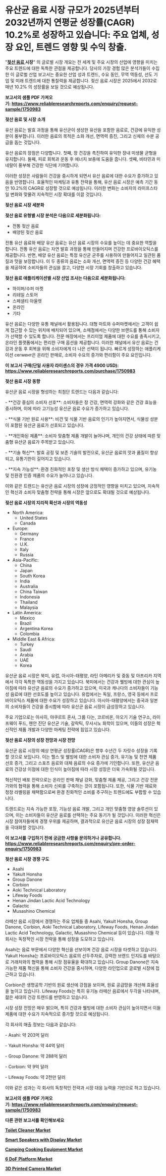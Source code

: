 <p><h1>유산균 음료 시장 규모가 2025년부터 2032년까지 연평균 성장률(CAGR) 10.2%로 성장하고 있습니다: 주요 업체, 성장 요인, 트렌드 영향 및 수익 창출.</h1></p><p>"<strong><a href="https://www.reliableresearchreports.com/lactic-acid-drinks-r1750983?utm_campaign=106&utm_medium=7&utm_source=Github&utm_content=ia&utm_term=06022025&utm_id=lactic-acid-drinks">젖산 음료&nbsp;</a></strong><strong>시장</strong>" 의 글로벌 시장 개요는 전 세계 및 주요 시장의 산업에 영향을 미치는 주요 트렌드에 대한 독특한 관점을 제공합니다. 당사의 가장 경험 많은 분석가들이 수집한 이 글로벌 산업 보고서는 중요한 산업 성과 트렌드, 수요 동인, 무역 역동성, 선도 기업 및 미래 트렌드에 대한 통찰력을 제공합니다. 젖산 음료 시장은 2025에서 2032로 매년 10.2% 의 성장률을 보일 것으로 예상됩니다.&nbsp;</p>
<p><strong>보고서의 샘플 PDF 가져오기:&nbsp;<a href="https://www.reliableresearchreports.com/enquiry/request-sample/1750983?utm_campaign=106&utm_medium=7&utm_source=Github&utm_content=ia&utm_term=06022025&utm_id=lactic-acid-drinks">https://www.reliableresearchreports.com/enquiry/request-sample/1750983</a></strong></p>
<p><strong>젖산 음료 및 시장 소개</strong></p>
<p><p>유산 음료는 발효 과정을 통해 유산균이 생성한 유산을 포함한 음료로, 건강에 유익한 성분이 풍부합니다. 이러한 음료의 목적은 소화 개선, 면역력 증진, 그리고 신체의 수분 공급을 돕는 것입니다. </p><p>유산 음료의 장점은 다양합니다. 첫째, 장 건강을 촉진하여 유익한 장내 미생물 균형을 유지합니다. 둘째, 피로 회복과 운동 후 에너지 보충에 도움을 줍니다. 셋째, 비타민과 미네랄이 풍부해 건강한 식단에 기여합니다. </p><p>이러한 성장은 사람들이 건강을 중시하게 되면서 유산 음료에 대한 수요가 증가하고 있음을 반영합니다. 효율적인 마케팅과 유통 전략을 통해, 유산 음료 시장은 예측 기간 동안 10.2%의 CAGR로 성장할 것으로 예상됩니다. 이러한 변화는 소비자의 라이프스타일 변화와 맞물려 지속적인 시장 확대를 이끌 것입니다.</p></p>
<p><strong>젖산 음료 시장 세분화</strong></p>
<p><strong>젖산 음료 유형별 시장 분석은 다음으로 세분화됩니다:</strong></p>
<p><ul><li>전통 젖산 음료</li><li>배양된 젖산 음료</li></ul></p>
<p><p>전통 유산 음료와 배양 유산 음료는 유산 음료 시장의 수요를 높이는 데 중요한 역할을 합니다. 전통 유산 음료는 자연 발효 과정을 통해 만들어지며 건강한 프로바이오틱스를 제공합니다. 반면, 배양 유산 음료는 특정 유산균 균주를 사용하여 만들어지고 일관된 품질과 맛을 보장합니다. 이 두 종류의 음료는 소화 개선, 면역력 증진 등 다양한 건강 혜택을 제공하여 소비자들의 관심을 끌고, 다양한 시장 기회를 창출하고 있습니다.</p></p>
<p><strong>젖산 음료 애플리케이션별 시장 산업 조사는 다음으로 세분화됩니다:</strong></p>
<p><ul><li>하이퍼/수퍼 마켓</li><li>리테일 스토어</li><li>스페셜티 아울렛</li><li>온라인</li><li>기타</li></ul></p>
<p><p>유산 음료는 다양한 유통 채널에서 활용됩니다. 대형 마트와 슈퍼마켓에서는 고객이 쉽게 접근할 수 있는 위치에 배치되어 있으며, 소매점에서는 다양한 브랜드를 통해 소비자가 선택할 수 있도록 합니다. 전문 매장에서는 프리미엄 제품에 대한 수요를 충족시키고, 온라인 플랫폼에서는 편리한 구매 옵션을 제공합니다. 이러한 채널에서 유산 음료는 건강과 운동 후 회복을 위해 소비자에게 더 나은 선택이 됩니다. 빠르게 성장하는 애플리케이션 сегмент은 온라인 판매로, 소비자 수요의 증가와 편리함이 주요 요인입니다.</p></p>
<p><strong>이 보고서 구매(단일 사용자 라이센스의 경우 가격 4900 USD): <a href="https://www.reliableresearchreports.com/purchase/1750983?utm_campaign=106&utm_medium=7&utm_source=Github&utm_content=ia&utm_term=06022025&utm_id=lactic-acid-drinks">https://www.reliableresearchreports.com/purchase/1750983</a></strong></p>
<p><strong>젖산 음료 시장 동향</strong></p>
<p><p>유산균 음료 시장을 형성하는 최첨단 트렌드는 다음과 같습니다:</p><p>- **건강 중심의 소비자 선호**: 소비자들은 장 건강, 면역력 강화와 같은 건강 효능을 중시하며, 이에 따라 고기능성 유산균 음료 수요가 증가하고 있습니다.</p><p>- **식물 기반 원료 사용**: 비건 및 식물 기반 음료의 인기가 높아지면서, 식물성 성분이 포함된 유산균 음료가 선호되고 있습니다.</p><p>- **개인화된 제품**: 소비자 맞춤형 제품 개발이 늘어나며, 개인의 건강 상태에 따른 맞춤형 유산균 음료가 주목받고 있습니다.</p><p>- **기술 혁신**: 발효 공정 및 보존 기술의 발전으로, 유산균 음료의 맛과 품질이 향상되고, 유통기한이 길어지고 있습니다.</p><p>- **지속 가능성**: 환경 친화적인 포장 및 생산 방식 채택이 증가하고 있으며, 유기농 및 친환경 인증 제품의 수요가 늘어나고 있습니다.</p><p>이와 같은 트렌드는 유산균 음료 시장의 성장에 긍정적인 영향을 미치고 있으며, 지속적인 혁신과 소비자 맞춤형 전략을 통해 시장은 앞으로도 확대될 것으로 예상됩니다.</p></p>
<p><strong>젖산 음료 시장의 지리적 확산과 시장의 역동성</strong></p>
<p><ul>
    <li>
        North America:
        <ul>
            <li>United States</li>
            <li>Canada</li>
        </ul>
    </li>
    <li>
        Europe:
        <ul>
            <li>Germany</li>
            <li>France</li>
            <li>U.K.</li>
            <li>Italy</li>
            <li>Russia</li>
        </ul>
    </li>
    <li>
        Asia-Pacific:
        <ul>
            <li>China</li>
            <li>Japan</li>
            <li>South Korea</li>
            <li>India</li>
            <li>Australia</li>
            <li>China Taiwan</li>
            <li>Indonesia</li>
            <li>Thailand</li>
            <li>Malaysia</li>
        </ul>
    </li>
    <li>
        Latin America:
        <ul>
            <li>Mexico</li>
            <li>Brazil</li>
            <li>Argentina Korea</li>
            <li>Colombia</li>
        </ul>
    </li>
    <li>
        Middle East & Africa:
        <ul>
            <li>Turkey</li>
            <li>Saudi</li>
            <li>Arabia</li>
            <li>UAE</li>
            <li>Korea</li>
        </ul>
    </li>
    </ul></p>
<p><p>유산균 음료 시장은 북미, 유럽, 아시아-태평양, 라틴 아메리카 및 중동 및 아프리카 지역에서 각각 독특한 역동성을 가지고 있습니다. 북미에서는 건강과 웰빙에 대한 관심이 높아짐에 따라 유산균 음료의 수요가 증가하고 있으며, 미국과 캐나다의 소비자들이 기능성 음료에 대한 선호도를 높이고 있습니다. 유럽에서는 독일, 프랑스, 영국 등에서 프로바이오틱스 제품에 대한 수요가 성장하고 있습니다. 아시아-태평양에서는 중국과 일본의 소비자들이 건강을 중시함에 따라 유산균 음료 시장이 급성장하고 있습니다. </p><p>주요 기업으로는 아사히, 야쿠르트 혼샤, 그룹 다논, 코르비온, 아오기 기술 연구소, 라이프웨이 푸드, 헨안 진단 유산균 기술, 갈락틱, 무사시노 화학이 있으며, 이들의 성장은 혁신적인 제품 개발과 다양한 마케팅 전략에 힘입고 있습니다.</p></p>
<p><strong>젖산 음료 시장의 성장 전망과 시장 전망</strong></p>
<p><p>유산균 음료 시장의 예상 연평균 성장률(CAGR)은 향후 수년간 두 자릿수 성장을 기록할 것으로 보입니다. 이는 헬스 및 웰빙에 대한 소비자 관심 증가, 유기농 및 천연 제품 선호 증가, 그리고 스포츠 음료와 대체 음료의 수요 증가에 기인합니다. 또한, 유산균 음료의 건강상 이점에 대한 인식이 높아짐에 따라 시장 성장은 더욱 가속화될 것입니다.</p><p>혁신적인 배포 전략으로는 온라인 판매 채널 강화, 맞춤형 제품 제공, 그리고 건강 전문가와의 협력을 통해 소비자 신뢰를 구축하는 것이 포함됩니다. 또한, 식물 기반 재료와 청정 라벨링을 채택함으로써 환경 친화적인 소비를 추구하는 트렌드에도 부합할 수 있습니다. </p><p>트렌드로는 지속 가능한 포장, 기능성 음료 개발, 그리고 개인 맞춤형 영양 솔루션이 있으며, 이는 소비자들이 유산균 음료를 선택하는 주요 동기가 될 것입니다. 이러한 혁신은 시장 참여자들에게 경쟁 우위를 제공하며, 결과적으로 유산균 음료 시장의 성장 잠재력을 극대화할 것입니다.</p></p>
<p><strong>이 보고서를 구입하기 전에 궁금한 사항을 문의하거나 공유합니다. <a href="https://www.reliableresearchreports.com/enquiry/pre-order-enquiry/1750983?utm_campaign=106&utm_medium=7&utm_source=Github&utm_content=ia&utm_term=06022025&utm_id=lactic-acid-drinks">https://www.reliableresearchreports.com/enquiry/pre-order-enquiry/1750983</a></strong></p>
<p><strong>젖산 음료 시장 경쟁 구도</strong></p>
<p><ul><li>Asahi</li><li>Yakult Honsha</li><li>Group Danone</li><li>Corbion</li><li>Aoki Technical Laboratory</li><li>Lifeway Foods</li><li>Henan Jindan Lactic Acid Technology</li><li>Galactic</li><li>Musashino Chemical</li></ul></p>
<p><p>라떼산 음료 시장에서 경쟁하는 주요 업체들 중 Asahi, Yakult Honsha, Group Danone, Corbion, Aoki Technical Laboratory, Lifeway Foods, Henan Jindan Lactic Acid Technology, Galactic, Musashino Chemical 등이 있습니다. 이들 각 회사는 독창적인 시장 전략을 통해 성장을 도모하고 있습니다.</p><p>Asahi는 음료 부문에서 다양한 혁신을 선보이며 건강 음료 시장을 타겟하고 있습니다. Yakult Honsha는 프로바이오틱스 음료의 선두주자로, 강력한 브랜드 인지도를 바탕으로 거래처와의 협력을 통해 시장 점유율을 확대하고 있습니다. Group Danone은 지속 가능한 제품 혁신을 통해 소비자 건강을 중시하며, 다양한 라인업으로 글로벌 시장에 접근하고 있습니다.</p><p>Corbion은 생명공학 기반의 원료 생산에 강점을 보이며, 원료 공급망을 개선해 효율성을 높이고 있습니다. Lifeway Foods는 특히 유기농 라떼산 음료에서 두각을 나타내며, 젊은 세대의 건강 트렌드를 반영하고 있습니다. </p><p>시장 성장 전망은 매우 밝으며, 특히 건강과 웰빙에 대한 소비자 관심이 높아지면서 이들 제품에 대한 수요가 지속적으로 증가할 것으로 예상됩니다. </p><p>각 회사의 매출 정보는 다음과 같습니다:</p><p>- Asahi: 약 203억 달러</p><p>- Yakult Honsha: 약 44억 달러</p><p>- Group Danone: 약 288억 달러</p><p>- Corbion: 약 9억 달러</p><p>- Lifeway Foods: 약 2천만 달러</p><p>이와 같은 성과는 각 회사의 독창적인 전략과 시장 대응 능력을 기반으로 하고 있습니다.</p></p>
<p><strong>보고서의 샘플 PDF 가져오기:&nbsp;<a href="https://www.reliableresearchreports.com/enquiry/request-sample/1750983?utm_campaign=106&utm_medium=7&utm_source=Github&utm_content=ia&utm_term=06022025&utm_id=lactic-acid-drinks">https://www.reliableresearchreports.com/enquiry/request-sample/1750983</a></strong></p>
<p><strong></strong></p>
<p><strong></strong></p>
<p><strong></strong></p>
<p><strong></strong></p>
<p><strong>다른 관련 보고서를 확인해보세요</strong></p>
<p><strong><p><a href="https://github.com/klaassenmackenzie6/Market-Research-Report-List-1/blob/main/toilet-cleaner-market.md?utm_campaign=106&utm_medium=7&utm_source=Github&utm_content=ia&utm_term=06022025&utm_id=lactic-acid-drinks">Toilet Cleaner Market</a></p><p><a href="https://github.com/stephaniwo144/Market-Research-Report-List-1/blob/main/smart-speakers-with-display-market.md?utm_campaign=106&utm_medium=7&utm_source=Github&utm_content=ia&utm_term=06022025&utm_id=lactic-acid-drinks">Smart Speakers with Display Market</a></p><p><a href="https://github.com/lvaill871987/Market-Research-Report-List-1/blob/main/camping-cooking-equipment-market.md?utm_campaign=106&utm_medium=7&utm_source=Github&utm_content=ia&utm_term=06022025&utm_id=lactic-acid-drinks">Camping Cooking Equipment Market</a></p><p><a href="https://github.com/tanekacalderon743/Market-Research-Report-List-1/blob/main/6-dof-platform-market.md?utm_campaign=106&utm_medium=7&utm_source=Github&utm_content=ia&utm_term=06022025&utm_id=lactic-acid-drinks">6 DoF Platform Market</a></p><p><a href="https://github.com/ParvinKhatun77/Market-Research-Report-List-1/blob/main/3d-printed-camera-market.md?utm_campaign=106&utm_medium=7&utm_source=Github&utm_content=ia&utm_term=06022025&utm_id=lactic-acid-drinks">3D Printed Camera Market</a></p></strong></p>
<p></p>